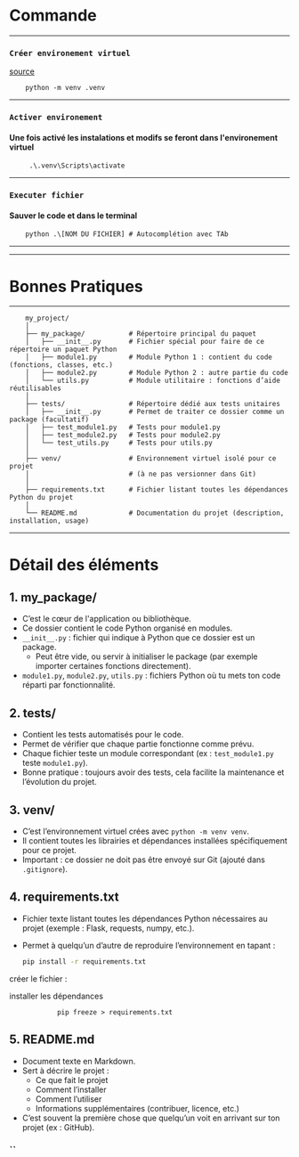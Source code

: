 #  Commande 

---

### `Créer environement virtuel`

[source](https://docs.python.org/fr/3.8/library/venv.html)
        
        python -m venv .venv

---

### `Activer environement`
#### Une fois activé les instalations et modifs se feront dans  l'environement  virtuel
         
         .\.venv\Scripts\activate


---

### `Executer fichier`
#### Sauver le  code et dans le terminal
        python .\[NOM DU FICHIER] # Autocomplétion avec TAb


---
---
# Bonnes Pratiques

---
        my_project/
        │
        ├── my_package/           # Répertoire principal du paquet
        │   ├── __init__.py       # Fichier spécial pour faire de ce répertoire un paquet Python
        │   ├── module1.py        # Module Python 1 : contient du code (fonctions, classes, etc.)
        │   ├── module2.py        # Module Python 2 : autre partie du code
        │   └── utils.py          # Module utilitaire : fonctions d’aide réutilisables
        │
        ├── tests/                # Répertoire dédié aux tests unitaires
        │   ├── __init__.py       # Permet de traiter ce dossier comme un package (facultatif)
        │   ├── test_module1.py   # Tests pour module1.py
        │   ├── test_module2.py   # Tests pour module2.py
        │   └── test_utils.py     # Tests pour utils.py
        │
        ├── venv/                 # Environnement virtuel isolé pour ce projet
        │                         # (à ne pas versionner dans Git)
        │
        ├── requirements.txt      # Fichier listant toutes les dépendances Python du projet
        │
        └── README.md             # Documentation du projet (description, installation, usage)


--- 

# Détail des éléments

## 1. my_package/

- C’est le cœur de l'application ou bibliothèque.
- Ce dossier contient le code Python organisé en modules.
- `__init__.py` : fichier qui indique à Python que ce dossier est un package.
  - Peut être vide, ou servir à initialiser le package (par exemple importer certaines fonctions directement).
- `module1.py`, `module2.py`, `utils.py` : fichiers Python où tu mets ton code réparti par fonctionnalité.

## 2. tests/

- Contient les tests automatisés pour le code.
- Permet de vérifier que chaque partie fonctionne comme prévu.
- Chaque fichier teste un module correspondant (ex : `test_module1.py` teste `module1.py`).
- Bonne pratique : toujours avoir des tests, cela facilite la maintenance et l’évolution du projet.

## 3. venv/

- C’est l’environnement virtuel  crées avec `python -m venv venv`.
- Il contient toutes les librairies et dépendances installées spécifiquement pour ce projet.
- Important : ce dossier ne doit pas être envoyé sur Git (ajouté dans `.gitignore`).
## 4. requirements.txt

- Fichier texte listant toutes les dépendances Python nécessaires au projet (exemple : Flask, requests, numpy, etc.).
- Permet à quelqu’un d’autre de reproduire l’environnement en tapant :

  ```bash
  pip install -r requirements.txt
créer le fichier  :

installer les  dépendances

                pip freeze > requirements.txt
              
## 5. README.md

- Document texte en Markdown.
- Sert à décrire le projet :  
  - Ce que fait le projet  
  - Comment l’installer  
  - Comment l’utiliser  
  - Informations supplémentaires (contribuer, licence, etc.)
- C’est souvent la première chose que quelqu’un voit en arrivant sur ton projet (ex : GitHub).




 
### ``
 
